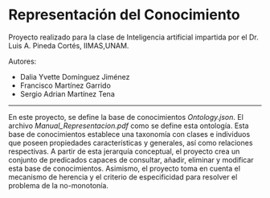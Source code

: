 # Representación del Conocimiento

Proyecto realizado para la clase de Inteligencia artificial impartida por el Dr. Luis A. Pineda Cortés, IIMAS,UNAM.

Autores:
- Dalia Yvette Domínguez Jiménez
- Francisco Martínez Garrido
- Sergio Adrian Martínez Tena

---

En este proyecto, se define la base de conocimientos *Ontology.json*. El archivo *Manual_Representacion.pdf* como se define esta ontología. Esta base de conocimientos establece una taxonomía con clases e individuos que poseen propiedades características y generales, así como relaciones respectivas. A partir de esta jerarquía conceptual, el proyecto crea un conjunto de predicados capaces de consultar, añadir, eliminar y modificar esta base de conocimientos. Asimismo, el proyecto toma en cuenta el mecanismo de herencia y el criterio de especificidad para resolver el problema de la no-monotonía.
